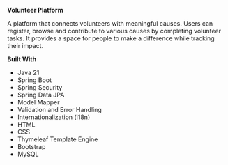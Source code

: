 **Volunteer Platform**

A platform that connects volunteers with meaningful causes. Users can register, browse and contribute to various causes by completing volunteer tasks. 
It provides a space for people to make a difference while tracking their impact.

**Built With**

* Java 21
* Spring Boot
* Spring Security
* Spring Data JPA
* Model Mapper
* Validation and Error Handling
* Internationalization (i18n)
* HTML
* CSS
* Thymeleaf Template Engine
* Bootstrap
* MySQL
 




